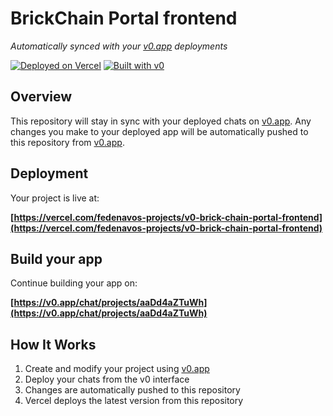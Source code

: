 # BrickChain Portal frontend

*Automatically synced with your [v0.app](https://v0.app) deployments*

[![Deployed on Vercel](https://img.shields.io/badge/Deployed%20on-Vercel-black?style=for-the-badge&logo=vercel)](https://vercel.com/fedenavos-projects/v0-brick-chain-portal-frontend)
[![Built with v0](https://img.shields.io/badge/Built%20with-v0.app-black?style=for-the-badge)](https://v0.app/chat/projects/aaDd4aZTuWh)

## Overview

This repository will stay in sync with your deployed chats on [v0.app](https://v0.app).
Any changes you make to your deployed app will be automatically pushed to this repository from [v0.app](https://v0.app).

## Deployment

Your project is live at:

**[https://vercel.com/fedenavos-projects/v0-brick-chain-portal-frontend](https://vercel.com/fedenavos-projects/v0-brick-chain-portal-frontend)**

## Build your app

Continue building your app on:

**[https://v0.app/chat/projects/aaDd4aZTuWh](https://v0.app/chat/projects/aaDd4aZTuWh)**

## How It Works

1. Create and modify your project using [v0.app](https://v0.app)
2. Deploy your chats from the v0 interface
3. Changes are automatically pushed to this repository
4. Vercel deploys the latest version from this repository